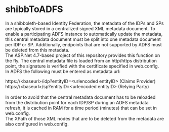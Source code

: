 # shibbToADFS
In a shibboleth-based Identity Federation, the metadata of the IDPs and SPs are typically stored in a centralized signed XML metadata document. To enable a participating ADFS instance to automatically update the metadata, this central metadata document must be split into one metadata document per IDP or SP.  Additionally, endpoints that are not supported by ADFS must be deleted from this metadata.
<br/>
The ASP.Net 4.7-based project of this repository provides this function on the fly.  The central metadata file is loaded from an http/https distribution point, the signature is verified with the certificate specified in web.config. 
<br/>
In ADFS the following must be entered as metadata url:

https://&lt;baseurl&gt;/idp?entityID=&lt;urlencoded entityID&gt; (Claims Provider) <br/>
https://&lt;baseurl&gt;/sp?entityID=&lt;urlencoded entityID&gt; (Relying Party)
<br/><br/>
In order to avoid that the central metadata document has to be reloaded from the distribution point for each IDP/SP during an ADFS metadata refresh, it is cached in RAM for a time period (minutes) that can be set in web.config.
<br/>
The XPath of those XML nodes that are to be deleted from the metadata are also configured in web.config.


